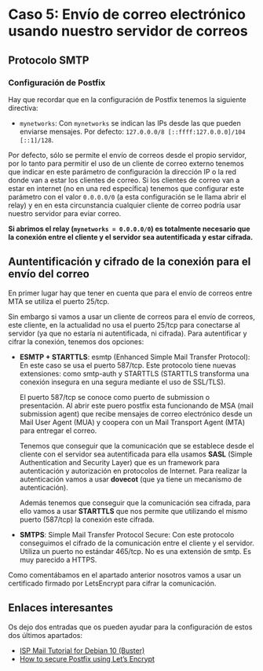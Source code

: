 # Caso 5: Envío de correo electrónico usando nuestro servidor de correos

## Protocolo SMTP



### Configuración de Postfix

Hay que recordar que en la configuración de Postfix tenemos la siguiente directiva:

* `mynetworks`: Con `mynetworks` se indican las IPs desde las que pueden enviarse mensajes. Por defecto: `127.0.0.0/8 [::ffff:127.0.0.0]/104 [::1]/128`.

Por defecto, sólo se permite el envío de correos desde el propio servidor, por lo tanto para permitir el uso de un cliente de correo externo tenemos que indicar en este parámetro de configuración la dirección IP o la red donde van a estar los clientes de correo. Si los clientes de correo van a estar en internet (no en una red específica) tenemos que configurar este parámetro con el valor `0.0.0.0/0` (a esta configuración se le llama abrir el relay) y en en esta circunstancia cualquier cliente de correo podría usar nuestro servidor para eviar correo.

**Si abrimos el relay (`mynetworks = 0.0.0.0/0`) es totalmente necesario que la conexión entre el cliente y el servidor sea autentificada y estar cifrada.**

## Auntentificación y cifrado de la conexión para el envío del correo

En primer lugar hay que tener en cuenta que para el envío de correos entre MTA se utiliza el puerto 25/tcp.

Sin embargo si vamos a usar un cliente de correos para el envío de correos, este cliente, en la actualidad no usa el puerto 25/tcp para conectarse al servidor (ya que no estaría ni autentificada, ni cifrada). Para autentificar y cifrar la conexión, tenemos dos opciones:

* **ESMTP + STARTTLS**: esmtp (Enhanced Simple Mail Transfer Protocol): En este caso se usa el puerto 587/tcp. Este protocolo tiene nuevas extensiones: como smtp-auth y STARTTLS (STARTTLS transforma una conexión insegura en una segura mediante el uso de SSL/TLS).

	El puerto 587/tcp se conoce como puerto de submission o presentación. Al abrir este puero postfix esta funcionando de MSA (mail submission agent) que recibe mensajes de correo electrónico desde un Mail User Agent (MUA) y coopera con un Mail Transport Agent (MTA) para entregar el correo.

	Tenemos que conseguir que la comunicación que se establece desde el cliente con el servidor sea autentificada para ella usamos **SASL** (Simple Authentication and Security Layer) que es un framework para autenticación y autorización en protocolos de Internet. Para realizar la autenticación vamos a usar **dovecot** (que ya tiene un mecanismo de autenticación).

	Además tenemos que conseguir que la comunicación sea cifrada, para ello vamos a usar **STARTTLS** que nos permite que utilizando el mismo puerto (587/tcp) la conexión este cifrada.

* **SMTPS**: Simple Mail Transfer Protocol Secure: Con este protocolo conseguimos el cifrado de la comunicación entre el cliente y el servidor. Utiliza un puerto no estándar 465/tcp. No es una extensión de smtp. Es muy parecido a HTTPS.

Como comentábamos en el apartado anterior nosotros vamos a usar un certificado firmado por LetsEncrypt para cifrar la comunicación.

## Enlaces interesantes

Os dejo dos entradas que os pueden ayudar para la configuración de estos dos últimos apartados:

* [ISP Mail Tutorial for Debian 10 (Buster)](https://123qwe.com/tutorial-debian-10/)
* [How to secure Postfix using Let’s Encrypt](https://upcloud.com/community/tutorials/secure-postfix-using-lets-encrypt/)
